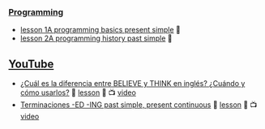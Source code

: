

### [Programming](/programming)
- [lesson 1A programming basics present simple](https://smartnetar.github.io/book/?source=https:%2F%2Fsmartnetar.github.io%2FDynamic-books-by-subject%2Fprogramming%2Flesson-1A-programming-basics-present-simple.json) 📕
- [lesson 2A programming history past simple](https://smartnetar.github.io/book/?source=https:%2F%2Fsmartnetar.github.io%2FDynamic-books-by-subject%2Fprogramming%2Flesson-2A-programming-history-past-simple.json) 📕

## [YouTube](/youtube)
- [¿Cuál es la diferencia entre BELIEVE y THINK en inglés? ¿Cuándo y cómo usarlos?](https://smartnetar.github.io/book/?source=https:%2F%2Fsmartnetar.github.io%2FDynamic-books-by-subject%2Fyoutube%2FCu%C3%A1l_es_la_diferencia_entre_BELIEVE_y_THINK_en_ingl%C3%A9s___Cu%C3%A1ndo_y_c%C3%B3mo_usarlos.json) 📒 [lesson](https://smartnetar.github.io/book/?source=https:%2F%2Fsmartnetar.github.io%2FDynamic-books-by-subject%2Fyoutube%2FCu%C3%A1l_es_la_diferencia_entre_BELIEVE_y_THINK_en_ingl%C3%A9s___Cu%C3%A1ndo_y_c%C3%B3mo_usarlos.json) 📕 📺 [video](https://www.youtube.com/watch?v=xblFf6bnmrA)
- [Terminaciones -ED -ING past simple, present continuous](https://smartnetar.github.io/book/?source=https:%2F%2Fsmartnetar.github.io%2FDynamic-books-by-subject%2Fyoutube%2FTerminaciones_ED_ING.json) 📒 [lesson](https://smartnetar.github.io/book/?source=https:%2F%2Fsmartnetar.github.io%2FDynamic-books-by-subject%2Fyoutube%2FTerminaciones_ED_ING.json) 📕 📺 [video](https://www.youtube.com/watch?v=bydtSeovAPQ)